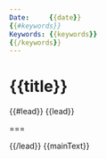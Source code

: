 ```yaml
---
Date:     {{date}}
{{#keywords}}
Keywords: {{keywords}}
{{/keywords}}
---
```


{{title}}
=========

{{#lead}}
{{lead}}

===

{{/lead}}
{{mainText}}

